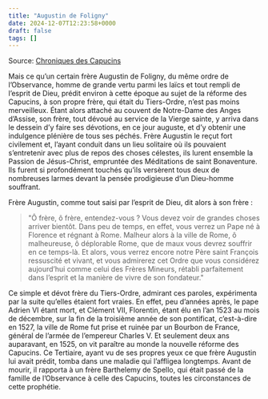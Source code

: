 ```yaml
---
title: "Augustin de Foligny"
date: 2024-12-07T12:23:58+0000
draft: false
tags: []
---
```


Source: [Chroniques des Capucins](https://www.google.fr/books/edition/Les_annales_des_fr%C3%A8res_mineurs_capucins/uywyN7uqW0gC?hl=fr&gbpv=1&pg=PA41&printsec=frontcover)

Mais ce qu’un certain frère Augustin de Foligny, du même ordre de l’Observance, homme de grande vertu parmi les laïcs et tout rempli de l’esprit de Dieu, prédit environ à cette époque au sujet de la réforme des Capucins, à son propre frère, qui était du Tiers-Ordre, n’est pas moins merveilleux. Étant alors attaché au couvent de Notre-Dame des Anges d’Assise, son frère, tout dévoué au service de la Vierge sainte, y arriva dans le dessein d’y faire ses dévotions, en ce jour auguste, et d’y obtenir une indulgence plénière de tous ses péchés. Frère Augustin le reçut fort civilement et, l’ayant conduit dans un lieu solitaire où ils pouvaient s’entretenir avec plus de repos des choses célestes, ils lurent ensemble la Passion de Jésus-Christ, empruntée des Méditations de saint Bonaventure. Ils furent si profondément touchés qu’ils versèrent tous deux de nombreuses larmes devant la pensée prodigieuse d’un Dieu-homme souffrant.

Frère Augustin, comme tout saisi par l’esprit de Dieu, dit alors à son frère : 

> "Ô frère, ô frère, entendez-vous ? Vous devez voir de grandes choses arriver bientôt. Dans peu de temps, en effet, vous verrez un Pape né à Florence et régnant à Rome. Malheur alors à la ville de Rome, ô malheureuse, ô déplorable Rome, que de maux vous devrez souffrir en ce temps-là. Et alors, vous verrez encore notre Père saint François ressuscité et vivant, et vous admirerez cet Ordre que vous considérez aujourd’hui comme celui des Frères Mineurs, rétabli parfaitement dans l’esprit et la manière de vivre de son fondateur."

Ce simple et dévot frère du Tiers-Ordre, admirant ces paroles, expérimenta par la suite qu’elles étaient fort vraies. En effet, peu d’années après, le pape Adrien VI étant mort, et Clément VII, Florentin, étant élu en l’an 1523 au mois de décembre, sur la fin de la troisième année de son pontificat, c’est-à-dire en 1527, la ville de Rome fut prise et ruinée par un Bourbon de France, général de l’armée de l’empereur Charles V. Et seulement deux ans auparavant, en 1525, on vit paraître au monde la nouvelle réforme des Capucins. Ce Tertiaire, ayant vu de ses propres yeux ce que frère Augustin lui avait prédit, tomba dans une maladie qui l’affligea longtemps. Avant de mourir, il rapporta à un frère Barthelemy de Spello, qui était passé de la famille de l’Observance à celle des Capucins, toutes les circonstances de cette prophétie.

